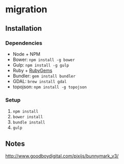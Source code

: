 # migration

## Installation

### Dependencies

- Node + NPM
- Bower: `npm install -g bower`
- Gulp: `npm install -g gulp`
- Ruby + [RubyGems](https://rubygems.org/pages/download)
- Bundler: `gem install bundler`
- GDAL: `brew install gdal`
- topojson: `npm install -g topojson`

### Setup

1. `npm install`
2. `bower install`
3. `bundle install`
3. `gulp`


## Notes

http://www.goodboydigital.com/pixijs/bunnymark_v3/
